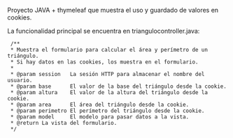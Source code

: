Proyecto JAVA + thymeleaf que muestra el uso y guardado de valores en cookies.

La funcionalidad principal se encuentra en triangulocontroller.java: 

     /**
     * Muestra el formulario para calcular el área y perímetro de un triángulo.     
     * Si hay datos en las cookies, los muestra en el formulario.
     *
     * @param session   La sesión HTTP para almacenar el nombre del usuario.
     * @param base      El valor de la base del triángulo desde la cookie.
     * @param altura    El valor de la altura del triángulo desde la cookie.
     * @param area      El área del triángulo desde la cookie.
     * @param perimetro El perímetro del triángulo desde la cookie.
     * @param model     El modelo para pasar datos a la vista.
     * @return La vista del formulario.
     */
